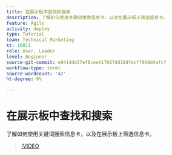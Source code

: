 ```yaml
---
title: 在展示板中查找和搜索
description: 了解如何使用关键词搜索信息卡，以及在展示板上筛选信息卡。
feature: Agile
activity: deploy
type: Tutorial
team: Technical Marketing
kt: 10811
role: User, Leader
level: Beginner
source-git-commit: e0414de57ef8cee617617dd18dfecff910d4afcf
workflow-type: tm+mt
source-wordcount: '42'
ht-degree: 0%

---
```


# 在展示板中查找和搜索

了解如何使用关键词搜索信息卡，以及在展示板上筛选信息卡。

>[!VIDEO](https://video.tv.adobe.com/v/3410570)
